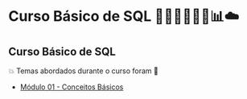 # Curso Básico de SQL 🤖🤯🎲👩🏻‍💻📊☁️
## Curso Básico de SQL
💥 Temas abordados durante o curso foram 🚀
- [Módulo 01 - Conceitos Básicos](https://github.com/romulovieira777/Curso_Basico_de_SQL/tree/main/Modulo_01_Conceitos_Basicos)
